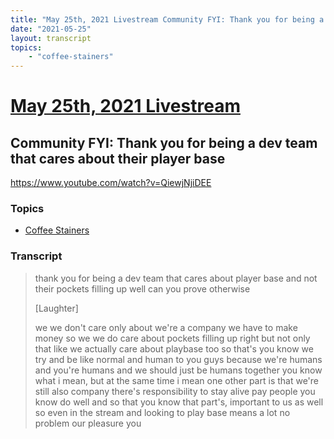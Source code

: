 ```yaml
---
title: "May 25th, 2021 Livestream Community FYI: Thank you for being a dev team that cares about their player base"
date: "2021-05-25"
layout: transcript
topics:
    - "coffee-stainers"
---
```

# [May 25th, 2021 Livestream](../2021-05-25.md)
## Community FYI: Thank you for being a dev team that cares about their player base
https://www.youtube.com/watch?v=QiewjNjiDEE

### Topics
* [Coffee Stainers](../topics/coffee-stainers.md)

### Transcript

> thank you for being a dev team that cares about player base and not their pockets filling up well can you prove otherwise
>
> [Laughter]
>
> we we don't care only about we're a company we have to make money so we we do care about pockets filling up right but not only that like we actually care about playbase too so that's you know we try and be like normal and human to you guys because we're humans and you're humans and we should just be humans together you know what i mean, but at the same time i mean one other part is that we're still also company there's responsibility to stay alive pay people you know do well and so that you know that part's, important to us as well so even in the stream and looking to play base means a lot no problem our pleasure you

